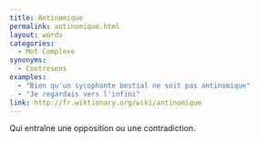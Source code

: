 ```yaml
---
title: Antinomique
permalink: antinomique.html
layout: words
categories:
  - Mot Complexe
synonyms:
  - Contresens
examples:
  - "Bien qu'un sycophante bestial ne soit pas antinomique"
  - "Je regardais vers l'infini"
link: http://fr.wiktionary.org/wiki/antinomique
---
```


Qui entraîne une opposition ou une contradiction.
